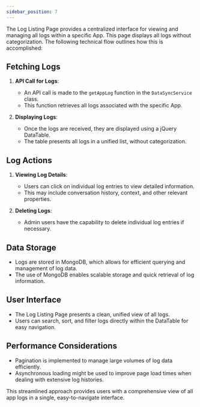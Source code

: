 ```yaml
---
sidebar_position: 7
---
```


The Log Listing Page provides a centralized interface for viewing and managing all logs within a specific App. This page displays all logs without categorization. The following technical flow outlines how this is accomplished:

## Fetching Logs

1. **API Call for Logs**:

   - An API call is made to the `getAppLog` function in the `DataSyncService` class.
   - This function retrieves all logs associated with the specific App.

2. **Displaying Logs**:
   - Once the logs are received, they are displayed using a jQuery DataTable.
   - The table presents all logs in a unified list, without categorization.

## Log Actions

1. **Viewing Log Details**:

   - Users can click on individual log entries to view detailed information.
   - This may include conversation history, context, and other relevant properties.

2. **Deleting Logs**:
   - Admin users have the capability to delete individual log entries if necessary.

## Data Storage

- Logs are stored in MongoDB, which allows for efficient querying and management of log data.
- The use of MongoDB enables scalable storage and quick retrieval of log information.

## User Interface

- The Log Listing Page presents a clean, unified view of all logs.
- Users can search, sort, and filter logs directly within the DataTable for easy navigation.

## Performance Considerations

- Pagination is implemented to manage large volumes of log data efficiently.
- Asynchronous loading might be used to improve page load times when dealing with extensive log histories.

This streamlined approach provides users with a comprehensive view of all app logs in a single, easy-to-navigate interface.

